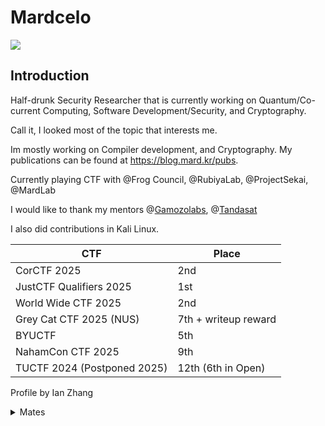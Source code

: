 # Mardcelo
![](https://komarev.com/ghpvc/?username=Mardcelo&color=green)
## Introduction

Half-drunk Security Researcher that is currently working on Quantum/Co-current Computing, Software Development/Security, and Cryptography.

Call it, I looked most of the topic that interests me. 

Im mostly working on Compiler development, and Cryptography. My publications can be found at 
https://blog.mard.kr/pubs. 

Currently playing CTF with @Frog Council, @RubiyaLab, @ProjectSekai, @MardLab

I would like to thank my mentors @[Gamozolabs](https://github.com/gamozolabs), @[Tandasat](https://github.com/tandasat)
 
I also did contributions in Kali Linux.   

|             CTF             |            Place           |
| --------------------------- | -------------------------  |
| CorCTF 2025                 |       2nd                  |
| JustCTF Qualifiers 2025     |        1st                 | 
| World Wide CTF 2025         |        2nd                 |
| Grey Cat CTF 2025 (NUS)     |        7th + writeup reward|
| BYUCTF                      |         5th                |
| NahamCon CTF 2025           |        9th                 |
| TUCTF 2024 (Postponed 2025) | 12th (6th in Open)         |

Profile by Ian Zhang
<details>
  <summary>Mates</summary>

They are way better than having a girlfriend to be honest
- [0xAamon](https://github.com/yesmanno/) 
- [Snowcrash](https://github.com/7etsuo) 
- [nop](https://github.com/nop-tech/) 
- [Thorn](https://github.com/GuildedThorn/)
- [Bakki](https://github.com/shubakki/)
- [Niko](https://github.com/nikosecurity)
- [tr3sp4ss3r](https://github.com/tr3sp4ss3rexe/)
- [Shelldon](https://github.com/Sh3lldon/)
- [Nanaisu](https://github.com/Sq00ky/)
- [Jord 🐸](https://github.com/iilegacyyii/)
- [Szymex](https://github.com/szymex73/)
- [Xephora](https://github.com/xephora/)
- [Kozmer](https://github.com/kozmer/)
- [Jazzzooo](https://github.com/jazzzooo/)
- [yyz]()
- [S3L33](https://github.com/s3l33)
- [ShadowKhan]()
